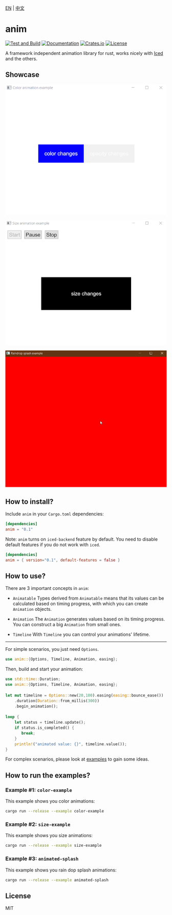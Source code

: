 [EN](./README.md) | [中文](./README_zh.md)

# anim
[![Test and Build](https://github.com/joylei/anim-rs/workflows/Test%20and%20Build/badge.svg?branch=master)](https://github.com/joylei/anim-rs/actions?query=workflow%3A%22Test+and+Build%22)
[![Documentation](https://docs.rs/anim/badge.svg)](https://docs.rs/anim)
[![Crates.io](https://img.shields.io/crates/v/anim.svg)](https://crates.io/crates/anim)
[![License](https://img.shields.io/crates/l/anim.svg)](https://github.com/joylei/anim-rs/blob/master/LICENSE)

A framework independent animation library for rust, works nicely with [Iced](https://github.com/hecrj/iced)  and the others.

## Showcase

<center>

![Color&Opacity Animation Example](./images/color-example.gif)

![Size Animation Example](./images/size-example.gif)

![Raindrop Splash Animation](./images/animated-splash.gif)

</center>

## How to install?

Include `anim` in your `Cargo.toml` dependencies:

```toml
[dependencies]
anim = "0.1"
```

Note: `anim` turns on `iced-backend` feature by default. You need to disable default features if you do not work with `iced`.

```toml
[dependencies]
anim = { version="0.1", default-features = false }
```

## How to use?

There are 3 important concepts in `anim`:
- `Animatable`
Types derived from `Animatable` means that its values can be calculated based on timing progress, with which you can create `Animation` objects.

- `Animation`
The `Animation` generates values based on its timing progress. You can construct a big `Animation`  from small ones.

- `Timeline`
With `Timeline` you can control your animations' lifetime.

---

For simple scenarios, you just need `Options`.

```rust
use anim::{Options, Timeline, Animation, easing};
```

Then, build and start your animation:

```rust
use std::time::Duration;
use anim::{Options, Timeline, Animation, easing};

let mut timeline = Options::new(20,100).easing(easing::bounce_ease())
    .duration(Duration::from_millis(300))
    .begin_animation();

loop {
    let status = timeline.update();
    if status.is_completed() {
       break;
    }
    println!("animated value: {}", timeline.value());
}
```

For complex scenarios, please look at [examples](./examples/) to gain some ideas.


## How to run the examples?

### Example #1: `color-example`

This example shows you color animations:

```sh
cargo run --release --example color-example
```

### Example #2: `size-example`

This example shows you size animations:

```sh
cargo run --release --example size-example
```

### Example #3: `animated-splash`

This example shows you rain dop splash animations:

```sh
cargo run --release --example animated-splash
```

## License

MIT
